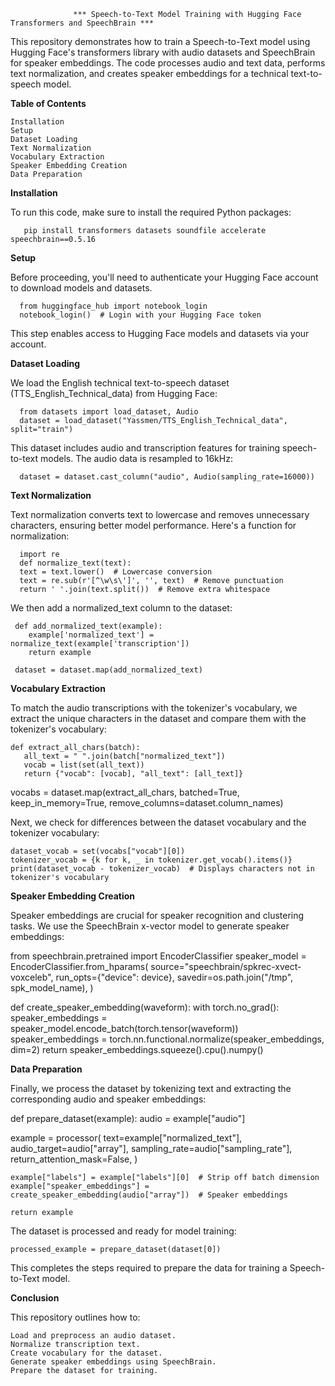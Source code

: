                   *** Speech-to-Text Model Training with Hugging Face Transformers and SpeechBrain ***

This repository demonstrates how to train a Speech-to-Text model using Hugging Face's transformers library with audio datasets and SpeechBrain for speaker embeddings. The code processes audio and text data, performs text normalization, and creates speaker embeddings for a technical text-to-speech model.

**Table of Contents**

    Installation
    Setup
    Dataset Loading
    Text Normalization
    Vocabulary Extraction
    Speaker Embedding Creation
    Data Preparation

**Installation**

To run this code, make sure to install the required Python packages:

       pip install transformers datasets soundfile accelerate speechbrain==0.5.16

**Setup**

Before proceeding, you'll need to authenticate your Hugging Face account to download models and datasets.

      from huggingface_hub import notebook_login
      notebook_login()  # Login with your Hugging Face token
 
This step enables access to Hugging Face models and datasets via your account.

**Dataset Loading**

We load the English technical text-to-speech dataset (TTS_English_Technical_data) from Hugging Face:


      from datasets import load_dataset, Audio
      dataset = load_dataset("Yassmen/TTS_English_Technical_data", split="train")

This dataset includes audio and transcription features for training speech-to-text models. The audio data is resampled to 16kHz:

      dataset = dataset.cast_column("audio", Audio(sampling_rate=16000))
     
**Text Normalization**

Text normalization converts text to lowercase and removes unnecessary characters, ensuring better model performance. Here's a function for normalization:

      import re
      def normalize_text(text):
      text = text.lower()  # Lowercase conversion
      text = re.sub(r'[^\w\s\']', '', text)  # Remove punctuation
      return ' '.join(text.split())  # Remove extra whitespace

We then add a normalized_text column to the dataset:

     def add_normalized_text(example):
        example['normalized_text'] = normalize_text(example['transcription'])
        return example

     dataset = dataset.map(add_normalized_text)

**Vocabulary Extraction**

To match the audio transcriptions with the tokenizer's vocabulary, we extract the unique characters in the dataset and compare them with the tokenizer's vocabulary:


    def extract_all_chars(batch):
       all_text = " ".join(batch["normalized_text"])
       vocab = list(set(all_text))
       return {"vocab": [vocab], "all_text": [all_text]}

   vocabs = dataset.map(extract_all_chars, batched=True, keep_in_memory=True, 
   remove_columns=dataset.column_names)

Next, we check for differences between the dataset vocabulary and the tokenizer vocabulary:

    dataset_vocab = set(vocabs["vocab"][0])
    tokenizer_vocab = {k for k, _ in tokenizer.get_vocab().items()}
    print(dataset_vocab - tokenizer_vocab)  # Displays characters not in tokenizer's vocabulary
 
**Speaker Embedding Creation**

Speaker embeddings are crucial for speaker recognition and clustering tasks. We use the SpeechBrain x-vector model to generate speaker embeddings:

   from speechbrain.pretrained import EncoderClassifier
   speaker_model = EncoderClassifier.from_hparams(
     source="speechbrain/spkrec-xvect-voxceleb",
     run_opts={"device": device},
     savedir=os.path.join("/tmp", spk_model_name),
   )

   def create_speaker_embedding(waveform):
      with torch.no_grad():
        speaker_embeddings = speaker_model.encode_batch(torch.tensor(waveform))
        speaker_embeddings = torch.nn.functional.normalize(speaker_embeddings, dim=2)
        return speaker_embeddings.squeeze().cpu().numpy()

**Data Preparation**

Finally, we process the dataset by tokenizing text and extracting the corresponding audio and speaker embeddings:

   def prepare_dataset(example):
     audio = example["audio"]

   example = processor(
        text=example["normalized_text"],
        audio_target=audio["array"],
        sampling_rate=audio["sampling_rate"],
        return_attention_mask=False,
    )

    example["labels"] = example["labels"][0]  # Strip off batch dimension
    example["speaker_embeddings"] = create_speaker_embedding(audio["array"])  # Speaker embeddings

    return example

The dataset is processed and ready for model training:

    processed_example = prepare_dataset(dataset[0])

This completes the steps required to prepare the data for training a Speech-to-Text model.


**Conclusion**

This repository outlines how to:

    Load and preprocess an audio dataset.
    Normalize transcription text.
    Create vocabulary for the dataset.
    Generate speaker embeddings using SpeechBrain.
    Prepare the dataset for training.

